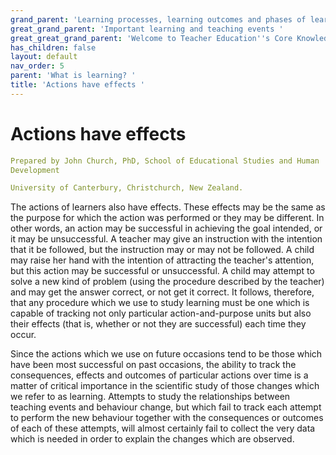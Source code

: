 ```yaml
---
grand_parent: 'Learning processes, learning outcomes and phases of learning '
great_grand_parent: 'Important learning and teaching events '
great_great_grand_parent: 'Welcome to Teacher Education''s Core Knowledge and Skills.'
has_children: false
layout: default
nav_order: 5
parent: 'What is learning? '
title: 'Actions have effects '
---
```

# Actions have effects


```yaml
Prepared by John Church, PhD, School of Educational Studies and Human
Development

University of Canterbury, Christchurch, New Zealand.
```


The actions of learners also have effects. These effects may be the same
as the purpose for which the action was performed or they may be
different. In other words, an action may be successful in achieving the
goal intended, or it may be unsuccessful. A teacher may give an
instruction with the intention that it be followed, but the instruction
may or may not be followed. A child may raise her hand with the
intention of attracting the teacher\'s attention, but this action may be
successful or unsuccessful. A child may attempt to solve a new kind of
problem (using the procedure described by the teacher) and may get the
answer correct, or not get it correct. It follows, therefore, that any
procedure which we use to study learning must be one which is capable of
tracking not only particular action-and-purpose units but also their
effects (that is, whether or not they are successful) each time they
occur.

Since the actions which we use on future occasions tend to be those
which have been most successful on past occasions, the ability to track
the consequences, effects and outcomes of particular actions over time
is a matter of critical importance in the scientific study of those
changes which we refer to as learning. Attempts to study the
relationships between teaching events and behaviour change, but which
fail to track each attempt to perform the new behaviour together with
the consequences or outcomes of each of these attempts, will almost
certainly fail to collect the very data which is needed in order to
explain the changes which are observed.
